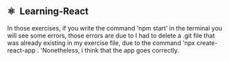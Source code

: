 ##  ⚛️ &nbsp;Learning-React

  In those exercises, if you write the command 'npm start' in the terminal you will see some errors, those errors 
  are due to I had to delete a .git file that was already existing in my exercise file, due to the command 'npx create-react-app .
  'Nonetheless, i think that the app goes correctly.
